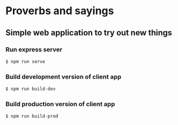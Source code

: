 # Proverbs and sayings
## Simple web application to try out new things

### Run express server
```javascript
$ npm run serve
```

### Build development version of client app
```javascript
$ npm run build-dev
```

### Build production version of client app
```javascript
$ npm run build-prod
```

